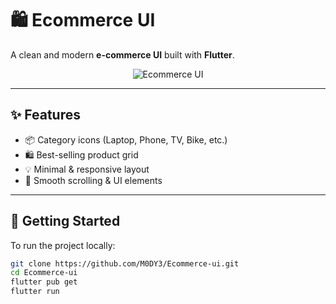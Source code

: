 # 🛍️ Ecommerce UI

A clean and modern **e-commerce UI** built with **Flutter**.

<p align="center">
  <img src="https://encrypted-tbn0.gstatic.com/images?q=tbn:ANd9GcTO9H1-8qFnFHjkDzjE3whMmuCbMjEf2kNWYw&s" alt="Ecommerce UI"/>
</p>

---

## ✨ Features

- 📦 Category icons (Laptop, Phone, TV, Bike, etc.)
- 🛍️ Best-selling product grid
- 💡 Minimal & responsive layout
- 📱 Smooth scrolling & UI elements

---

## 🚀 Getting Started

To run the project locally:

```bash
git clone https://github.com/M0DY3/Ecommerce-ui.git
cd Ecommerce-ui
flutter pub get
flutter run
